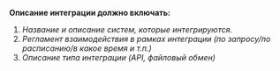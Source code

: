 **Описание интеграции должно включать:**
1. _Название и описание систем, которые интегрируются._
2. _Регламент взаимодействия в рамках интеграции (по запросу/по расписанию/в какое время и т.п.)_
3. *Описание типа интеграции (API, файловый обмен)*